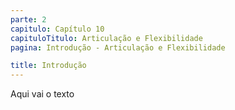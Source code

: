 ```yaml
---
parte: 2
capitulo: Capítulo 10
capituloTitulo: Articulação e Flexibilidade
pagina: Introdução - Articulação e Flexibilidade

title: Introdução
---
```


Aqui vai o texto